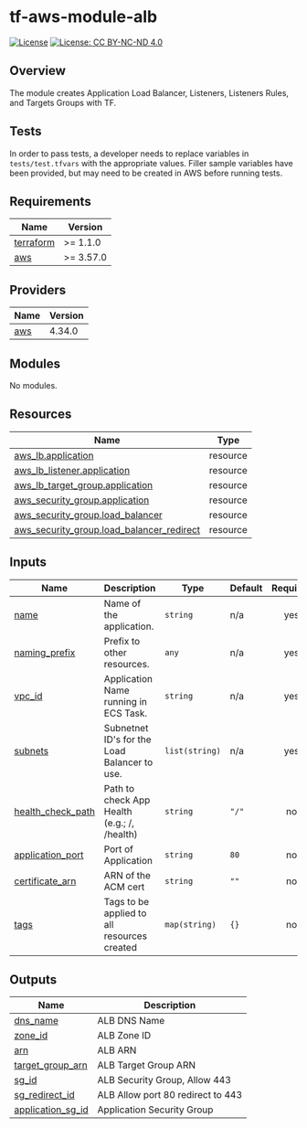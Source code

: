# tf-aws-module-alb

[![License](https://img.shields.io/badge/License-Apache_2.0-blue.svg)](https://opensource.org/licenses/Apache-2.0)
[![License: CC BY-NC-ND 4.0](https://img.shields.io/badge/License-CC_BY--NC--ND_4.0-lightgrey.svg)](https://creativecommons.org/licenses/by-nc-nd/4.0/)

## Overview

The module creates Application Load Balancer, Listeners, Listeners Rules, and Targets Groups with TF.

## Tests

In order to pass tests, a developer needs to replace variables in `tests/test.tfvars` with the appropriate values. Filler sample variables have been provided, but may need to be created in AWS before running tests.

<!-- BEGINNING OF PRE-COMMIT-TERRAFORM DOCS HOOK -->
## Requirements

| Name | Version |
|------|---------|
| <a name="requirement_terraform"></a> [terraform](#requirement\_terraform) | >= 1.1.0 |
| <a name="requirement_aws"></a> [aws](#requirement\_aws) | >= 3.57.0 |

## Providers

| Name | Version |
|------|---------|
| <a name="provider_aws"></a> [aws](#provider\_aws) | 4.34.0 |

## Modules

No modules.

## Resources

| Name | Type |
|------|------|
| [aws_lb.application](https://registry.terraform.io/providers/hashicorp/aws/latest/docs/resources/lb) | resource |
| [aws_lb_listener.application](https://registry.terraform.io/providers/hashicorp/aws/latest/docs/resources/lb_listener) | resource |
| [aws_lb_target_group.application](https://registry.terraform.io/providers/hashicorp/aws/latest/docs/resources/lb_target_group) | resource |
| [aws_security_group.application](https://registry.terraform.io/providers/hashicorp/aws/latest/docs/resources/security_group) | resource |
| [aws_security_group.load_balancer](https://registry.terraform.io/providers/hashicorp/aws/latest/docs/resources/security_group) | resource |
| [aws_security_group.load_balancer_redirect](https://registry.terraform.io/providers/hashicorp/aws/latest/docs/resources/security_group) | resource |

## Inputs

| Name | Description | Type | Default | Required |
|------|-------------|------|---------|:--------:|
| <a name="input_name"></a> [name](#input\_name) | Name of the application. | `string` | n/a | yes |
| <a name="input_naming_prefix"></a> [naming\_prefix](#input\_naming\_prefix) | Prefix to other resources. | `any` | n/a | yes |
| <a name="input_vpc_id"></a> [vpc\_id](#input\_vpc\_id) | Application Name running in ECS Task. | `string` | n/a | yes |
| <a name="input_subnets"></a> [subnets](#input\_subnets) | Subnetnet ID's for the Load Balancer to use. | `list(string)` | n/a | yes |
| <a name="input_health_check_path"></a> [health\_check\_path](#input\_health\_check\_path) | Path to check App Health (e.g.; /, /health) | `string` | `"/"` | no |
| <a name="input_application_port"></a> [application\_port](#input\_application\_port) | Port of Application | `string` | `80` | no |
| <a name="input_certificate_arn"></a> [certificate\_arn](#input\_certificate\_arn) | ARN of the ACM cert | `string` | `""` | no |
| <a name="input_tags"></a> [tags](#input\_tags) | Tags to be applied to all resources created | `map(string)` | `{}` | no |

## Outputs

| Name | Description |
|------|-------------|
| <a name="output_dns_name"></a> [dns\_name](#output\_dns\_name) | ALB DNS Name |
| <a name="output_zone_id"></a> [zone\_id](#output\_zone\_id) | ALB Zone ID |
| <a name="output_arn"></a> [arn](#output\_arn) | ALB ARN |
| <a name="output_target_group_arn"></a> [target\_group\_arn](#output\_target\_group\_arn) | ALB Target Group ARN |
| <a name="output_sg_id"></a> [sg\_id](#output\_sg\_id) | ALB Security Group, Allow 443 |
| <a name="output_sg_redirect_id"></a> [sg\_redirect\_id](#output\_sg\_redirect\_id) | ALB Allow port 80 redirect to 443 |
| <a name="output_application_sg_id"></a> [application\_sg\_id](#output\_application\_sg\_id) | Application Security Group |
<!-- END OF PRE-COMMIT-TERRAFORM DOCS HOOK -->

